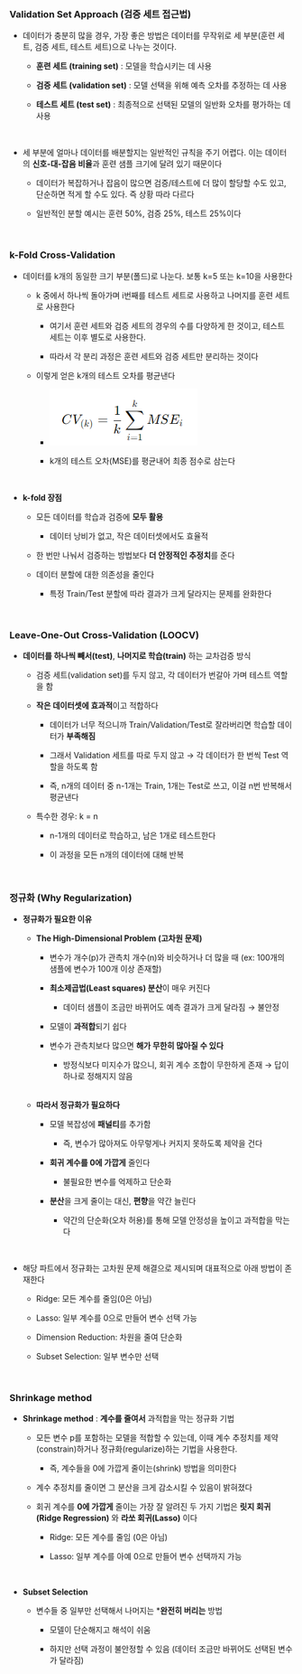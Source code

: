 ### Validation Set Approach (검증 세트 접근법)

- 데이터가 충분히 많을 경우, 가장 좋은 방법은 데이터를 무작위로 세 부분(훈련 세트, 검증 세트, 테스트 세트)으로 나누는 것이다.

    - **훈련 세트 (training set)** : 모델을 학습시키는 데 사용
 
    - **검증 세트 (validation set)** : 모델 선택을 위해 예측 오차를 추정하는 데 사용
 
    - **테스트 세트 (test set)** : 최종적으로 선택된 모델의 일반화 오차를 평가하는 데 사용

<br/>

- 세 부분에 얼마나 데이터를 배분할지는 일반적인 규칙을 주기 어렵다. 이는 데이터의 **신호-대-잡음 비율**과 훈련 샘플 크기에 달려 있기 때문이다

    - 데이터가 복잡하거나 잡음이 많으면 검증/테스트에 더 많이 할당할 수도 있고, 단순하면 적게 할 수도 있다. 즉 상황 따라 다르다
 
    - 일반적인 분할 예시는 훈련 50%, 검증 25%, 테스트 25%이다

<br/>

### k-Fold Cross-Validation

- 데이터를 k개의 동일한 크기 부분(폴드)로 나눈다. 보통 k=5 또는 k=10을 사용한다

    - k 중에서 하나씩 돌아가며 i번째를 테스트 세트로 사용하고 나머지를 훈련 세트로 사용한다
 
        - 여기서 훈련 세트와 검증 세트의 경우의 수를 다양하게 한 것이고, 테스트 세트는 이후 별도로 사용한다.
     
        - 따라서 각 분리 과정은 훈련 세트와 검증 세트만 분리하는 것이다  
 
    - 이렇게 얻은 k개의 테스트 오차를 평균낸다
 
        - ![System Resources](../../images/Artificial%20Neural%20Network%20images/04-2장k-flod테스트오차평균.png)
     
        - k개의 테스트 오차(MSE)를 평균내어 최종 점수로 삼는다

<br/>

- **k-fold 장점**

    - 모든 데이터를 학습과 검증에 **모두 활용**
 
        - 데이터 낭비가 없고, 작은 데이터셋에서도 효율적

    - 한 번만 나눠서 검증하는 방법보다 **더 안정적인 추정치**를 준다
 
    - 데이터 분할에 대한 의존성을 줄인다
 
        - 특정 Train/Test 분할에 따라 결과가 크게 달라지는 문제를 완화한다 

<br/>

### Leave-One-Out Cross-Validation (LOOCV)

- **데이터를 하나씩 빼서(test)**, **나머지로 학습(train)** 하는 교차검증 방식

    - 검증 세트(validation set)를 두지 않고, 각 데이터가 번갈아 가며 테스트 역할을 함

    - **작은 데이터셋에 효과적**이고 적합하다
 
        - 데이터가 너무 적으니까 Train/Validation/Test로 잘라버리면 학습할 데이터가 **부족해짐**
     
        - 그래서 Validation 세트를 따로 두지 않고 → 각 데이터가 한 번씩 Test 역할을 하도록 함
     
        - 즉, n개의 데이터 중 n-1개는 Train, 1개는 Test로 쓰고, 이걸 n번 반복해서 평균낸다
 
    - 특수한 경우: k = n
 
        - n-1개의 데이터로 학습하고, 남은 1개로 테스트한다
     
        - 이 과정을 모든 n개의 데이터에 대해 반복

<br/>

### 정규화 (Why Regularization)

- **정규화가 필요한 이유**

    - **The High-Dimensional Problem (고차원 문제)**
 
        - 변수가 개수(p)가 관측치 개수(n)와 비슷하거나 더 많을 때 (ex: 100개의 샘플에 변수가 100개 이상 존재할)
     
        - **최소제곱법(Least squares) 분산**이 매우 커진다
     
            - 데이터 샘플이 조금만 바뀌어도 예측 결과가 크게 달라짐 → 불안정 

        - 모델이 **과적합**되기 쉽다
     
        - 변수가 관측치보다 많으면 **해가 무한히 많아질 수 있다**
     
            - 방정식보다 미지수가 많으니, 회귀 계수 조합이 무한하게 존재 → 답이 하나로 정해지지 않음

   <br/>
   
    - **따라서 정규화가 필요하다**
 
        - 모델 복잡성에 **패널티**를 추가함
     
            -  즉, 변수가 많아져도 아무렇게나 커지지 못하도록 제약을 건다

        - **회귀 계수를 0에 가깝게** 줄인다
     
            - 불필요한 변수를 억제하고 단순화 

        - **분산**을 크게 줄이는 대신, **편향**을 약간 늘린다
     
            - 약간의 단순화(오차 허용)를 통해 모델 안정성을 높이고 과적합을 막는다

<br/>

- 해당 파트에서 정규화는 고차원 문제 해결으로 제시되며 대표적으로 아래 방법이 존재한다

    - Ridge: 모든 계수를 줄임(0은 아님)

    - Lasso: 일부 계수를 0으로 만들어 변수 선택 가능

    - Dimension Reduction: 차원을 줄여 단순화
    
    - Subset Selection: 일부 변수만 선택 

<br/>

### Shrinkage method

- **Shrinkage method** : **계수를 줄여서** 과적합을 막는 정규화 기법

    - 모든 변수 p를 포함하는 모델을 적합할 수 있는데, 이때 계수 추정치를 제약(constrain)하거나 정규화(regularize)하는 기법을 사용한다.

        - 즉, 계수들을 0에 가깝게 줄이는(shrink) 방법을 의미한다
 
    - 계수 추정치를 줄이면 그 분산을 크게 감소시킬 수 있음이 밝혀졌다
 
    - 회귀 계수를 **0에 가깝게** 줄이는 가장 잘 알려진 두 가지 기법은 **릿지 회귀(Ridge Regression)** 와 **라쏘 회귀(Lasso)** 이다
 
        - Ridge: 모든 계수를 줄임 (0은 아님)

        - Lasso: 일부 계수를 아예 0으로 만들어 변수 선택까지 가능 
 


<br/>

- **Subset Selection**

    - 변수들 중 일부만 선택해서 나머지는 ***완전히 버리는** 방법 

        - 모델이 단순해지고 해석이 쉬움

        - 하지만 선택 과정이 불안정할 수 있음 (데이터 조금만 바뀌어도 선택된 변수가 달라짐) 









































































